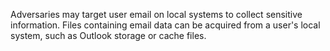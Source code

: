 Adversaries may target user email on local systems to collect sensitive information. Files containing email data can be acquired from a user's local system, such as Outlook storage or cache files.